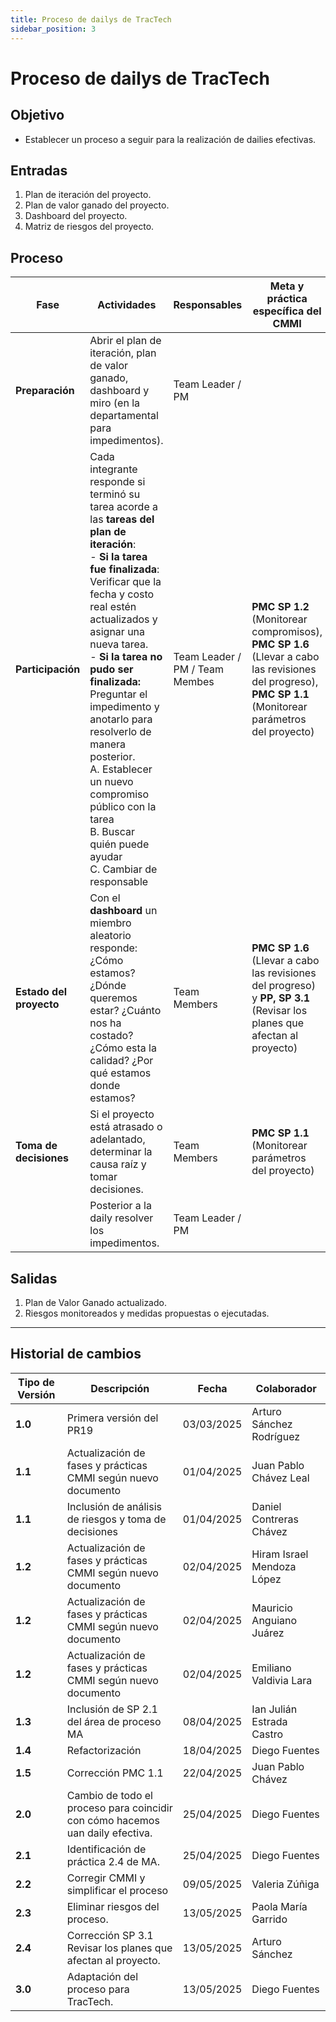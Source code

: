 ```yaml
---
title: Proceso de dailys de TracTech
sidebar_position: 3
---
```


# Proceso de dailys de TracTech

## Objetivo

- Establecer un proceso a seguir para la realización de dailies efectivas.

## Entradas

1. Plan de iteración del proyecto.
2. Plan de valor ganado del proyecto.
3. Dashboard del proyecto.
4. Matriz de riesgos del proyecto.

## Proceso

| Fase                    | Actividades                                                                                                                                                                                                                                                                                                                                                                                                                                                                         | Responsables                   | Meta y práctica específica del CMMI                                                                                                                      |
| ----------------------- | ----------------------------------------------------------------------------------------------------------------------------------------------------------------------------------------------------------------------------------------------------------------------------------------------------------------------------------------------------------------------------------------------------------------------------------------------------------------------------------- | ------------------------------ | -------------------------------------------------------------------------------------------------------------------------------------------------------- |
| **Preparación**         | Abrir el plan de iteración, plan de valor ganado, dashboard y miro (en la departamental para impedimentos). | Team Leader / PM               |                                                                                                                                                          |
| **Participación**       | Cada integrante responde si terminó su tarea acorde a las **tareas del plan de iteración**: <br/> - **Si la tarea fue finalizada**: Verificar que la fecha y costo real estén actualizados y asignar una nueva tarea. <br/> - **Si la tarea no pudo ser finalizada:** Preguntar el impedimento y anotarlo para resolverlo de manera posterior. <br/> A. Establecer un nuevo compromiso público con la tarea <br/> B. Buscar quién puede ayudar <br/> C. Cambiar de responsable | Team Leader / PM / Team Membes | **PMC SP 1.2** (Monitorear compromisos), **PMC SP 1.6** (Llevar a cabo las revisiones del progreso), **PMC SP 1.1** (Monitorear parámetros del proyecto) |
| **Estado del proyecto** | Con el **dashboard** un miembro aleatorio responde: ¿Cómo estamos? ¿Dónde queremos estar? ¿Cuánto nos ha costado? ¿Cómo esta la calidad? ¿Por qué estamos donde estamos?                                                                                                                                                                                                                                                                                                            | Team Members                   | **PMC SP 1.6** (Llevar a cabo las revisiones del progreso) y **PP, SP 3.1** (Revisar los planes que afectan al proyecto)                                                                                               |
| **Toma de decisiones**  | Si el proyecto está atrasado o adelantado, determinar la causa raíz y tomar decisiones.                                                                                                                                                                                                                                                                                                                                                                                             | Team Members                   | **PMC SP 1.1** (Monitorear parámetros del proyecto)                                                                                                      |
|                         | Posterior a la daily resolver los impedimentos. | Team Leader / PM               |                                                                                                                                                          |

## Salidas

1. Plan de Valor Ganado actualizado.
2. Riesgos monitoreados y medidas propuestas o ejecutadas.

---

## Historial de cambios

| **Tipo de Versión** | **Descripción**                                                               | **Fecha**  | **Colaborador**            |
| ------------------- | ----------------------------------------------------------------------------- | ---------- | -------------------------- |
| **1.0**             | Primera versión del PR19                                                      | 03/03/2025 | Arturo Sánchez Rodríguez   |
| **1.1**             | Actualización de fases y prácticas CMMI según nuevo documento                 | 01/04/2025 | Juan Pablo Chávez Leal     |
| **1.1**             | Inclusión de análisis de riesgos y toma de decisiones                         | 01/04/2025 | Daniel Contreras Chávez    |
| **1.2**             | Actualización de fases y prácticas CMMI según nuevo documento                 | 02/04/2025 | Hiram Israel Mendoza López |
| **1.2**             | Actualización de fases y prácticas CMMI según nuevo documento                 | 02/04/2025 | Mauricio Anguiano Juárez   |
| **1.2**             | Actualización de fases y prácticas CMMI según nuevo documento                 | 02/04/2025 | Emiliano Valdivia Lara     |
| **1.3**             | Inclusión de SP 2.1 del área de proceso MA                                    | 08/04/2025 | Ian Julián Estrada Castro  |
| **1.4**             | Refactorización                                                               | 18/04/2025 | Diego Fuentes              |
| **1.5**             | Corrección PMC 1.1                                                            | 22/04/2025 | Juan Pablo Chávez          |
| **2.0**             | Cambio de todo el proceso para coincidir con cómo hacemos uan daily efectiva. | 25/04/2025 | Diego Fuentes              |
| **2.1**             | Identificación de práctica 2.4 de MA.                                         | 25/04/2025 | Diego Fuentes              |
| **2.2**             | Corregir CMMI y simplificar el proceso                                        | 09/05/2025 | Valeria Zúñiga             |
| **2.3**             | Eliminar riesgos del proceso.                                                 | 13/05/2025 | Paola María Garrido        |
| **2.4**             |  Corrección SP 3.1 Revisar los planes que afectan al proyecto.                                                 | 13/05/2025 | Arturo Sánchez       |
| **3.0**             |  Adaptación del proceso para TracTech.                                                 | 13/05/2025 | Diego Fuentes       |